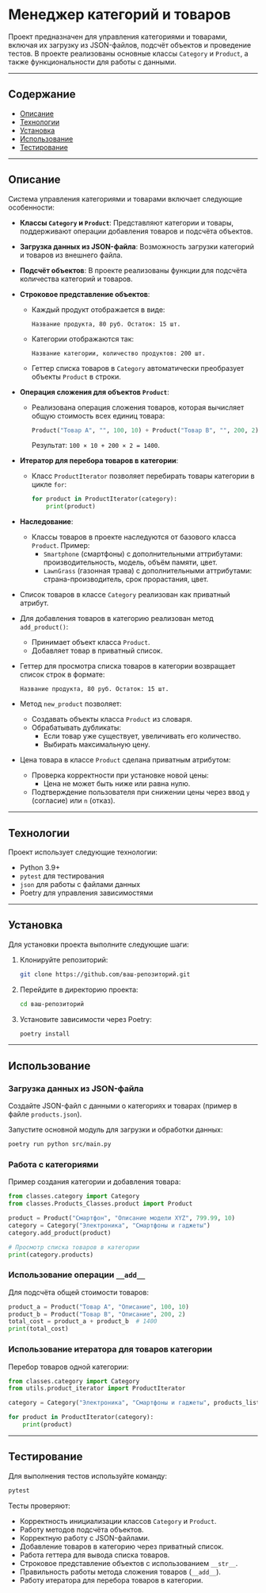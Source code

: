 # Менеджер категорий и товаров

Проект предназначен для управления категориями и товарами, включая их загрузку из JSON-файлов, подсчёт объектов и проведение тестов. В проекте реализованы основные классы `Category` и `Product`, а также функциональности для работы с данными.

---

## Содержание

- [Описание](#описание)
- [Технологии](#технологии)
- [Установка](#установка)
- [Использование](#использование)
- [Тестирование](#тестирование)

---

## Описание

Система управления категориями и товарами включает следующие особенности:


- **Классы `Category` и `Product`**: Представляют категории и товары, поддерживают операции добавления товаров и подсчёта объектов.
- **Загрузка данных из JSON-файла**: Возможность загрузки категорий и товаров из внешнего файла.
- **Подсчёт объектов**: В проекте реализованы функции для подсчёта количества категорий и товаров.
- **Строковое представление объектов**: 
  - Каждый продукт отображается в виде:
    ```
    Название продукта, 80 руб. Остаток: 15 шт.
    ```
  - Категории отображаются так:
    ```
    Название категории, количество продуктов: 200 шт.
    ```
  - Геттер списка товаров в `Category` автоматически преобразует объекты `Product` в строки.

- **Операция сложения для объектов `Product`**: 
  - Реализована операция сложения товаров, которая вычисляет общую стоимость всех единиц товара:
    ```python
    Product("Товар A", "", 100, 10) + Product("Товар B", "", 200, 2)
    ```
    Результат: `100 × 10 + 200 × 2 = 1400`.

- **Итератор для перебора товаров в категории**:
  - Класс `ProductIterator` позволяет перебирать товары категории в цикле `for`:
    ```python
    for product in ProductIterator(category):
        print(product)
    ```

- **Наследование**:
  - Классы товаров в проекте наследуются от базового класса `Product`. Пример:
    - `Smartphone` (смартфоны) с дополнительными аттрибутами: производительность, модель, объём памяти, цвет.
    - `LawnGrass` (газонная трава) с дополнительными аттрибутами: страна-производитель, срок прорастания, цвет.
- Список товаров в классе `Category` реализован как приватный атрибут.
- Для добавления товаров в категорию реализован метод `add_product()`:
  - Принимает объект класса `Product`.
  - Добавляет товар в приватный список.

- Геттер для просмотра списка товаров в категории возвращает список строк в формате:
  ```
  Название продукта, 80 руб. Остаток: 15 шт.
  ```

- Метод `new_product` позволяет:
  - Создавать объекты класса `Product` из словаря.
  - Обрабатывать дубликаты:
    - Если товар уже существует, увеличивать его количество.
    - Выбирать максимальную цену.

- Цена товара в классе `Product` сделана приватным атрибутом:
  - Проверка корректности при установке новой цены:
    - Цена не может быть ниже или равна нулю.
  - Подтверждение пользователя при снижении цены через ввод `y` (согласие) или `n` (отказ).

---

## Технологии

Проект использует следующие технологии:
- Python 3.9+
- `pytest` для тестирования
- `json` для работы с файлами данных
- Poetry для управления зависимостями

---

## Установка

Для установки проекта выполните следующие шаги:

1. Клонируйте репозиторий:
   ```bash
   git clone https://github.com/ваш-репозиторий.git
   ```

2. Перейдите в директорию проекта:
   ```bash
   cd ваш-репозиторий
   ```

3. Установите зависимости через Poetry:
   ```bash
   poetry install
   ```

---

## Использование

### Загрузка данных из JSON-файла
Создайте JSON-файл с данными о категориях и товарах (пример в файле `products.json`).

Запустите основной модуль для загрузки и обработки данных:
```bash
poetry run python src/main.py
```

### Работа с категориями

Пример создания категории и добавления товара:

```python
from classes.category import Category
from classes.Products_Classes.product import Product

product = Product("Смартфон", "Описание модели XYZ", 799.99, 10)
category = Category("Электроника", "Смартфоны и гаджеты")
category.add_product(product)

# Просмотр списка товаров в категории
print(category.products)
```

### Использование операции `__add__`

Для подсчёта общей стоимости товаров:

```python
product_a = Product("Товар A", "Описание", 100, 10)
product_b = Product("Товар B", "Описание", 200, 2)
total_cost = product_a + product_b  # 1400
print(total_cost)
```

### Использование итератора для товаров категории

Перебор товаров одной категории:

```python
from classes.category import Category
from utils.product_iterator import ProductIterator

category = Category("Электроника", "Смартфоны и гаджеты", products_list)

for product in ProductIterator(category):
    print(product)
```

---

## Тестирование

Для выполнения тестов используйте команду:

```bash
pytest
```

Тесты проверяют:

- Корректность инициализации классов `Category` и `Product`.
- Работу методов подсчёта объектов.
- Корректную работу с JSON-файлами.
- Добавление товаров в категорию через приватный список.
- Работа геттера для вывода списка товаров.
- Строковое представление объектов с использованием `__str__`.
- Правильность работы метода сложения товаров (`__add__`).
- Работу итератора для перебора товаров в категории.
